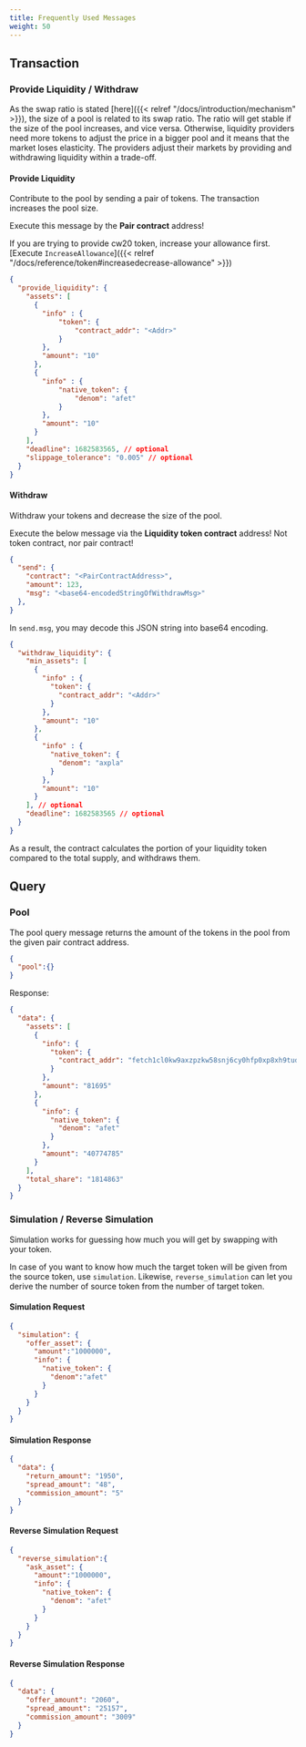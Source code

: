 ```yaml
---
title: Frequently Used Messages
weight: 50
---
```


## Transaction

### Provide Liquidity / Withdraw

As the swap ratio is stated [here]({{< relref "/docs/introduction/mechanism" >}}), the size of a pool is related to its swap ratio. The ratio will get stable if the size of the pool increases, and vice versa. Otherwise, liquidity providers need more tokens to adjust the price in a bigger pool and it means that the market loses elasticity. The providers adjust their markets by providing and withdrawing liquidity within a trade-off.

#### Provide Liquidity

Contribute to the pool by sending a pair of tokens. The transaction increases the pool size.

Execute this message by the **Pair contract** address!

If you are trying to provide cw20 token, increase your allowance first. [Execute `IncreaseAllowance`]({{< relref "/docs/reference/token#increasedecrease-allowance" >}})

```json
{
  "provide_liquidity": {
    "assets": [
      {
        "info" : {
            "token": {
                "contract_addr": "<Addr>"
            }
        },
        "amount": "10"
      },
      {
        "info" : {
            "native_token": {
                "denom": "afet"
            }
        },
        "amount": "10"
      }
    ],
    "deadline": 1682583565, // optional
    "slippage_tolerance": "0.005" // optional
  }
}
```

#### Withdraw

Withdraw your tokens and decrease the size of the pool.

Execute the below message via the **Liquidity token contract** address! Not token contract, nor pair contract!

```json
{
  "send": {
    "contract": "<PairContractAddress>",
    "amount": 123,
    "msg": "<base64-encodedStringOfWithdrawMsg>"
  },
}
```

In `send.msg`, you may decode this JSON string into base64 encoding.

```json
{
  "withdraw_liquidity": {
    "min_assets": [
      {
        "info" : {
          "token": {
            "contract_addr": "<Addr>"
          }
        },
        "amount": "10"
      },
      {
        "info" : {
          "native_token": {
            "denom": "axpla"
          }
        },
        "amount": "10"
      }
    ], // optional
    "deadline": 1682583565 // optional
  }
}
```

As a result, the contract calculates the portion of your liquidity token compared to the total supply, and withdraws them.

## Query

### Pool

The pool query message returns the amount of the tokens in the pool from the given pair contract address.

```json
{
  "pool":{}
}
```

Response:

```json
{
  "data": {
    "assets": [
      {
        "info": {
          "token": {
            "contract_addr": "fetch1cl0kw9axzpzkw58snj6cy0hfp0xp8xh9tudpw2exvzuupn3fafwqqhjc24"
          }
        },
        "amount": "81695"
      },
      {
        "info": {
          "native_token": {
            "denom": "afet"
          }
        },
        "amount": "40774785"
      }
    ],
    "total_share": "1814863"
  }
}
```

### Simulation / Reverse Simulation

Simulation works for guessing how much you will get by swapping with your token.

In case of you want to know how much the target token will be given from the source token, use `simulation`. Likewise, `reverse_simulation` can let you derive the number of source token from the number of target token.

#### Simulation Request

```json
{
  "simulation": {
    "offer_asset": {
      "amount":"1000000",
      "info": {
        "native_token": {
          "denom":"afet"
        }
      }
    }
  }
}
```

#### Simulation Response

```json
{
  "data": {
    "return_amount": "1950",
    "spread_amount": "48",
    "commission_amount": "5"
  }
}
```

#### Reverse Simulation Request

```json
{
  "reverse_simulation":{
    "ask_asset": {
      "amount":"1000000",
      "info": {
        "native_token": {
          "denom": "afet"
        }
      }
    }
  }
}
```

#### Reverse Simulation Response

```json
{
  "data": {
    "offer_amount": "2060",
    "spread_amount": "25157",
    "commission_amount": "3009"
  }
}
```
